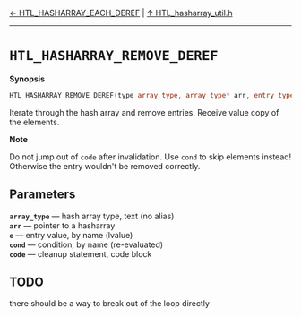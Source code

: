 [&#8592; HTL_HASHARRAY_EACH_DEREF](HTL_hasharray_util.h--htl_hasharray_each_deref.md) | [&#8593; HTL_hasharray_util.h](HTL_hasharray_util.h.md)
***

# `HTL_HASHARRAY_REMOVE_DEREF`
**Synopsis**

```cpp
HTL_HASHARRAY_REMOVE_DEREF(type array_type, array_type* arr, entry_type# e, bool# cond, {} ...code)
```


Iterate through the hash array and remove entries.
Receive value copy of the elements.


**Note**  


Do not jump out of `code` after invalidation.
Use `cond` to skip elements instead!
Otherwise the entry wouldn't be removed correctly.


## Parameters
**`array_type`** &#8213; hash array type,         text (no alias)  
**`arr`** &#8213; pointer to a hasharray  
**`e`** &#8213; entry value,             by name (lvalue)  
**`cond`** &#8213; condition,               by name (re-evaluated)  
**`code`** &#8213; cleanup statement,       code block  
## TODO

there should be a way to break out of the loop directly

